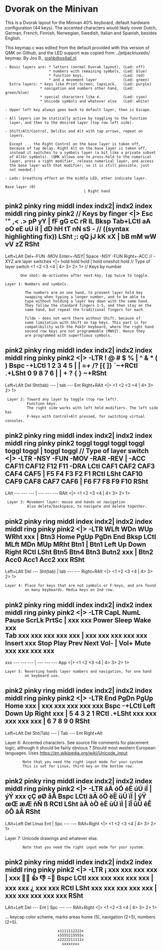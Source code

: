 # Dvorak on the Minivan

This is a Dvorak layout for the Minivan 40% keyboard, default hardware
configuration (44 keys). The accented characters would likely cover
Dutch, German, French, Finnish, Norwegian, Swedish, Italian and Spanish,
besides English.

This keymap.c was edited from the default provided with this version of
QMK on Github, and the LED support was copied from ../jetpacktuxedo/
keymap. 
          By Jos B., <joshb@xs4all.nl>


    - Basic layers are: * letters (normal Dvorak layout), (Led: off)
                        * numbers with remaining symbols, (Led: blue)
                        * function keys,                  (Led: red)
                        * and a movement layer            (Led: green)
      Extra layers: * keys like Print-Screen, CapsLock,   (Led: purple)
                    * navigation and numbers other hand,  (Led: green/blue)
                    * special characters like é.          (Led: cyan)
                    * Unicode symbols and whatever else   (Led: white)

    - Upper left key always goes back to default layer, then is Escape.

    - All layers can be statically active by toggling to the function
      layer, and then to the desired layer (top row left side).

    - Shift/Alt/Control, Del/Esc and Alt with tap arrows, repeat on
      layers.

      Except ... the Right Control on the base layer is taken off,
      because of tap delay. Right Alt on the base layer is taken off,
      instead it switches to a symbols layer (a bit like a private subset
      of AltGr symbols). (QMK allows one to press-hold to the numerical 
      layer, press a right modifier, release numerical layer, and access
      the base layer with that modifier; so it is still possible, just
      not needed.)
 
    - Leds: breathing effect on the middle LED, other indicate layer.

    Base layer (0)
                                        | Right hand
  pink2    pinky ring  middl index indx2| indx2 index middl ring  pinky pink2    // Keys by finger
                                       <|>
 Esc      '"    ,<    .>    pP    yY    | fF    gG    cC    rR    lL    Bksp 
 Tab+LCtl aA    oO    eE    uU    iI    | dD    hH    tT    nN    sS      -     //  ((syntax highlighting fix))
 LSht     ;:    qQ    jJ    kK    xX    | bB    mM    wW    vV    zZ    RSht
 ---------------------------------------------------------------------
 Left+LAlt   Del+-FUN -MOV  Enter+-NSY| Space  -NSY -FUN    Right+-ACC           // -XYZ are layer switches
                                     <|>
             hold     hold  hold      |        hold oneshot hold                 // Type of layer switch
 <1          <2       <3    <4        | 4>     3>   2>      1>                   // Keys by number

  
           One shot: de-activates after next key, tap twice to toggle.
        
    Layer 1: Numbers and symbols.

             The numbers are on one hand, to prevent layer hold key
             swapping when typing a longer number, and to be able to
             type without holding a layer key down with the same hand.
             They follow the standard fingers 1-5, and then stay on the
             same hand, but repeat the traditional fingers for each.

             Tilde ~ does not work there without Shift, because of
             some limitation with Shift on tap keys. This part is for
             compatibility with the Pok3r keyboard, where the right hand
             second row keys are not programmable (MWVZ). Hence they
             are programmed with superfluous symbols.

  pink2  pinky ring  middl index indx2| indx2 index middl ring  pinky pink2 
                                     <|>
 -LTR   !     @     #     $     %     | ^     &     *     (     )        Bspc
 -+LCtl 1     2     3     4     5     | \|    =+    /?    [{    ]}    `~+RCtl
 .+LSht 0     9     8     7     6     | |     +     ?     {     }      ~+RSht
 --------------------------------------------------------
 Left+LAlt Del   Sht(tab) ---  | tab   ---   Ent   Right+RAlt
                              <|>
 <1        <2    <3       <4   | 4>    3>    2>    1>  

         
                
     Layer 2: Toward any layer by toggle (top row left). 
              Function keys. 
              The right side works with left held modifiers. The left side has
              F-keys with Control+Alt pressed, for switching virtual consoles.
    
  pink2 pinky ring  middl index indx2| indx2 index middl ring  pinky pink2 
 toggl toggl toggl toggl toggl toggl | toggl                         toggl      // Type of layer switch
                                    <|>
 -LTR  -NSY  -FUN  -MOV  -RAR  -REV  | -ACC  CAF11 CAF12 F12   F11   -DRA
 LCtl  CAF1  CAF2  CAF3  CAF4  CAF5  | F5    F4    F3    F2    F1    RCtl
 LSht  CAF10 CAF9  CAF8  CAF7  CAF6  | F6    F7    F8    F9    F10   RSht
 -----------------------------------------------
 LAlt  ---   ---   ---  | ---   ---   ---   RAlt
                       <|>
 <1    <2    <3    <4   | 4>    3>    2>    1>  
        

     Layer 3: Movement layer: mouse and hands on navigation
              Also delete/backspace, to navigate and delete together.

  pink2 pinky ring  middl index indx2| indx2 index middl ring  pinky pink2
                                    <|>
 -LTR  WLft  WDn   WUp   WRht  xxx   | Btn3  Home  PgUp  PgDn  End   Bksp
 LCtl  MLft  MDn   MUp   MRht  Btn1  | Btn1  Left  Up    Down  Right RCtl
 LSht  Btn5  Btn4  Btn3  Butn2 xxx   | Btn2  Acc0  Acc1  Acc2  xxx   RSht
 -------------------------------------------------------------
 Left+LAlt Del   ---   Sht(tab) | tab   ---   ---   Right+RAlt
                               <|>
 <1        <2    <3    <4       | 4>    3>    2>    1>  
        
                
    Layer 4: Place for keys that are not symbols or F-keys, and are found
             on many keyboards. Media keys on 2nd row. 

  pink2 pinky ring  middl index indx2| indx2 index middl ring  pinky pink2
                                    <|>
 -LTR  CapL  NumL  Pause ScrLk PrtSc | xxx   xxx   Power Sleep Wake   xxx   
 Tab   xxx   xxx   xxx   xxx   xxx   | xxx   xxx   xxx   xxx   xxx Insert
 xxx   Stop  Play  Prev  Next  Vol-  | Vol+  Mute  xxx   xxx   xxx    xxx
 ------------------------------------------------
 xxx    ---     ---   ---  | ---  ---   ---   App
                          <|>
 <1     <2      <3    <4   | 4>   3>    2>    1>  
        

    Layer 5: Reversing hands layer numbers and navigation, for one hand
             on keyboard use.  
    
  pink2  pinky ring  middl index indx2| indx2 index middl ring  pinky pink2
                                     <|>
 -LTR   End   PgDn  PgUp  Home  xxx   | xxx   xxx   xxx   xxx   xxx   Bspc
 -+LCtl Left  Down  Up    Right xxx   | 5     4     3     2     1     RCtl
 .+LSht xxx   xxx   xxx   xxx   xxx   | 6     7     8     9     0     RSht
 ----------------------------------------------------------
 Left+LAlt Del   Sht(Tab) ---  | Tab  ---   Ent   Right+Alt
        

   Layer 6: Accented characters. See source file comments for placement
            logic, although it should be fairly obvious ? Should most 
            western European languages.
            Uses https://en.wikipedia.org/wiki/Unicode_input 

            Note that you need the right input mode for your system
            This is set for Linux, third key on the bottom row.

  pink2 pinky ring  middl index indx2| indx2 index middl ring  pinky pink2
                                    <|>
 -LTR  áÁ    óÓ    éÉ    úÚ    íÍ    | ýÝ    xxx   çÇ    øØ    åÅ    Bspc
 LCtl  äÄ    öÖ    ëË    üÜ    ïÏ    | ÿŸ    œŒ    æÆ    ñÑ     ß    RCtl
 LSht  àÀ    òÒ    èÈ    ùÙ    ìÌ    | îÎ    ûÛ    êÊ    ôÔ    âÂ    RSht
 ---------------------------------------------------------
 LAlt+Left Del   Linux Ent  | Spc   ---   ---   RAlt+Right
                           <|>
 <1        <2    <3    <4   | 4>    3>    2>    1>  


   Layer 7: Unicode drawings and whatever else.

            Note that you need the right input mode for your system.

  pink2 pinky ring  middl index indx2| indx2 index middl ring  pinky pink2
                                    <|>
 -LTR  ¡     xxx   xxx   xxx   xxx   | xxx  🙂😃   👍    👎    ⍨🙁   Bspc
 LCtl  xxx   xxx   xxx   xxx   xxx   | xxx   xxx   ¿     xxx   xxx   RCtl
 LSht  xxx   xxx   xxx   xxx   xxx   | xxx   xxx   xxx   xxx   xxx   RSht
 ---------------------------------------------------------
 LAlt+Left Del   ---   Ent  | Spc   ---   ---   RAlt+Right
                           <|>
 <1        <2    <3    <4   | 4>    3>    2>    1>  


   ... keycap color scheme, marks areas home (5), navigation (2+5), numbers (2+5).

                            x1111112222x
                            x5555215555x
                            x2222211111x
                              xxxxxxxx

